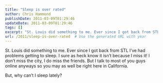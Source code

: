 ```yaml
---
title: "Sleep is over rated"
author: Chris Hammond
publishDate: 2011-03-09T01:29:46
updateDate: 2011-03-09T01:29:46
tags: []
excerpt: "St. Louis did something to me. Ever since I got back from STL I’ve had problems getting to sleep. I sure as heck know it isn’t because I miss it! I don’t miss the city, I do miss the friends. But I talk to most of you guys online anyways so you may as well be right here in California.  But, why can’t I sleep lately?"
url: /2011/sleep-is-over-rated  # Use the generated URL with year
---
```

<p>St. Louis did something to me. Ever since I got back from STL I’ve had problems getting to sleep. I sure as heck know it isn’t because I miss it! I don’t miss the city, I do miss the friends. But I talk to most of you guys online anyways so you may as well be right here in California.</p>  <p>But, why can’t I sleep lately?</p>
